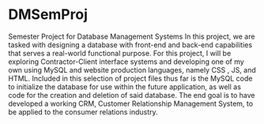 # DMSemProj
Semester Project for Database Management Systems
In this project, we are tasked with designing a database with front-end and back-end capabilities that serves a real-world functional purpose. For this project, I will be exploring Contractor-Client interface systems and developing one of my own using MySQL and website production languages, namely CSS , JS, and HTML. Included in this selection of project files thus far is the MySQL code to initialize the database for use within the future application, as well as code for the creation and deletion of said database. The end goal is to have developed a working CRM, Customer Relationship Management System, to be applied to the consumer relations industry.

